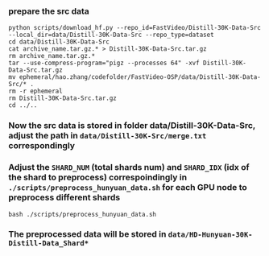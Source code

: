 ### prepare the src data
```
python scripts/download_hf.py --repo_id=FastVideo/Distill-30K-Data-Src --local_dir=data/Distill-30K-Data-Src --repo_type=dataset
cd data/Distill-30K-Data-Src
cat archive_name.tar.gz.* > Distill-30K-Data-Src.tar.gz
rm archive_name.tar.gz.*
tar --use-compress-program="pigz --processes 64" -xvf Distill-30K-Data-Src.tar.gz
mv ephemeral/hao.zhang/codefolder/FastVideo-OSP/data/Distill-30K-Data-Src/* .
rm -r ephemeral
rm Distill-30K-Data-Src.tar.gz
cd ../..
```
### Now the src data is stored in folder data/Distill-30K-Data-Src, adjust the path in `data/Distill-30K-Src/merge.txt` correspondingly
### Adjust the `SHARD_NUM` (total shards num) and `SHARD_IDX` (idx of the shard to preprocess) correspoindingly in `./scripts/preprocess_hunyuan_data.sh` for each GPU node to preprocess different shards
```
bash ./scripts/preprocess_hunyuan_data.sh
```
### The preprocessed data will be stored in `data/HD-Hunyuan-30K-Distill-Data_Shard*`
